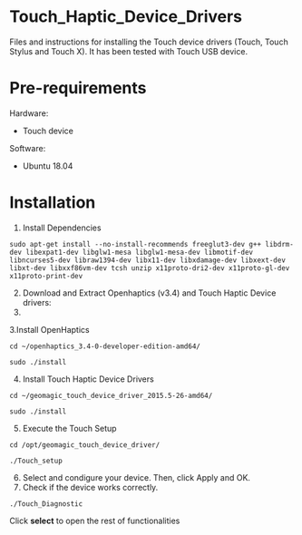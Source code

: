 # Touch_Haptic_Device_Drivers
Files and instructions for installing the Touch device drivers (Touch, Touch Stylus and Touch X). It has been tested with Touch USB device.

# Pre-requirements
Hardware:
- Touch device 

Software:
- Ubuntu 18.04

# Installation
  1. Install Dependencies
  
 ```
 sudo apt-get install --no-install-recommends freeglut3-dev g++ libdrm-dev libexpat1-dev libglw1-mesa libglw1-mesa-dev libmotif-dev libncurses5-dev libraw1394-dev libx11-dev libxdamage-dev libxext-dev libxt-dev libxxf86vm-dev tcsh unzip x11proto-dri2-dev x11proto-gl-dev x11proto-print-dev
 ```
 
 2. Download and Extract Openhaptics (v3.4) and Touch Haptic Device drivers: 
 3. 

 3.Install OpenHaptics 
 ```
 cd ~/openhaptics_3.4-0-developer-edition-amd64/
 
 ```
 ```
 sudo ./install
 ```
 4. Install Touch Haptic Device Drivers
 
  ```
 cd ~/geomagic_touch_device_driver_2015.5-26-amd64/
 
 ```
 ```
 sudo ./install
 ```
 5. Execute the Touch Setup
 ```
 cd /opt/geomagic_touch_device_driver/ 
 ```
 ```
 ./Touch_setup
 ```
 6. Select and condigure your device. Then, click Apply and OK.
 7. Check if the device works correctly.
 ```
 ./Touch_Diagnostic
 ```
 Click **select** to open the rest of functionalities
